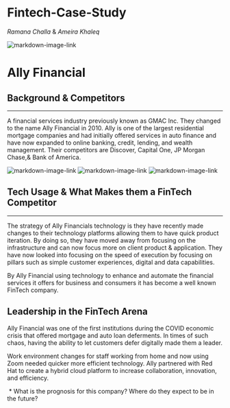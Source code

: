 # Fintech-Case-Study
*Ramana Challa* & *Ameira Khaleq*


![markdown-image-link](Ally_Financial.png)

# Ally Financial    


## Background & Competitors
---

​A financial services industry previously known as GMAC Inc. They changed to the name Ally Financial in 2010. Ally is one of the largest residential mortgage companies and had initially offered services in auto finance and have now expanded to online banking, credit, lending, and wealth management. 
Their competitors are Discover, Capital One, JP Morgan Chase,& Bank of America. 

![markdown-image-link](Discover.png)
![markdown-image-link](JP_Morgan_Chase.png)
![markdown-image-link](Capital_One.png)


## Tech Usage & What Makes them a FinTech Competitor
---

The strategy of Ally Financials technology is they have recently made changes to their technology platforms allowing them to have quick product iteration. By doing so, they have moved away from focusing on the infrastructure and can now focus more on client product & application.  They have now looked into focusing on the speed of execution by focusing on pillars such as simple customer experiences, digital and data capabilities. 

By Ally Financial using technology to enhance and automate the financial services it offers for business and consumers it has become a well known FinTech company.


## Leadership in the FinTech Arena

Ally Financial was one of the first institutions during the COVID economic crisis that offered mortgage and auto loan deferments. In times of such chaos, having the ability to let customers defer digitally made them a leader.  

Work environment changes for staff working from home and now using Zoom needed quicker more efficient technology. Ally partnered with Red Hat to create a hybrid cloud platform to increase collaboration, innovation, and efficiency.
​
 
​
    * What is the prognosis for this company? Where do they expect to be in the future?